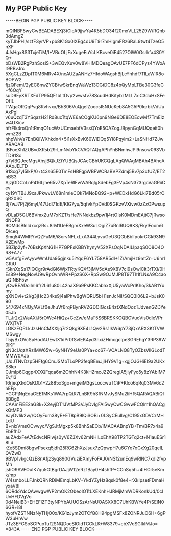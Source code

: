 ## My PGP Public Key

  -----BEGIN PGP PUBLIC KEY BLOCK-----

mQINBF5wyCwBEADABEXj3tCleA9jjwYa4K5bDO34f20mxVLL25Z9W/RQnb3dAmgZ
kyTJbPHI/szfF3yrVP+pb8K1Gx0IXEg4dU9T9r7mHlgmFRz6RaL9twt4TzeO5nXF
4JsHgx8S3TxjeTiM/I+VBuOLjFxXugeEuYcLKBcve0iF4527OlW0Gsrhfa4S0YQ+
bDsWB2RgPzhSosiS+3wEQvXuv0w8VHIMDQeagOAvUE7PF6dCPys4YWoAr9RBvJrc
5XgCLzZDpIT0M6MRv4X/ncAUZaANHz7HfdoWAgshBjLeYhhdf711LaWlR8oBOPW2
fjzQFeml/2yEC8nwZYCB/wSkrEnqWaWz13OGtDC8z4bQyMpLTBe30G3feC+f6OqY
suD9FyXRTXFdTP95QF1bLtDvp2wwsfv78ScudHdKitybzMLL7xiC3duHxSFeOfIL
TWgaORQqPvg8Rvhvxx/BhS06VuQgeIZoocsI5NUcKeb8A5G5P0lqrbkVdUuAxPgI
v6uQzqT3YSqazH21Rd8ucTtqWE6aCOgKU6pn9NGe6DE8EOEowMf7TmElzw4UXicv
hfrFIk4roQn1tRmqO1ucWzUCmaebfV3ssQYoE5OAZogJBpynGqMUQqeit0hwmZ2B
hhpWnVa7EnBQlWXhkdn4+5i1sXxBvK60WiDQq5Yl8Pqylm2+LaSNHd7ZJwARAQAB
tBFoeXh1ZUBvdXRsb29rLmNvbYkCVAQTAQgAPhYhBNmhvJPl9nsow09SVbTD91Sc
g7yIBQJecMgsAhsjBQkJZtYUBQsJCAcCBhUKCQgLAgQWAgMBAh4BAheAAAoJELTD
91Scg7yI5lkP/0+t43s65E0TmFsHBFgpWBFWCRaBVPZdmj5Bv7p3cfUZ/ET2nBS3
AjzjGDCoLnP416Ljhe65v7XpTeRlFwWARqlg8debFg3EVp4sN373rgcVaGRiiCev
cy19YTBJJ9xsJPkwvLV68n1mIeCQk7MNoEQ92+p+WEDxHdG6Lki7Bd05rOqR20SC
3j7wJ7Pj2j6myI/47UdI71dE/KIG7yu/5qfvkYpDVd0SGKzvVXivw0zZzOPwsupQ
vDLaD5GU6BVmxZuM7xKZT/sHe7NNekbz9pw1j4rtOIsK0MDmEAjtC7jRwsodNQF8
9OMdsBlnIdxcqzRs+8rM1UeEBgmXxeW3uLOgiZ7uRnIRUQ9KS/FkylFoom6Q/ceq
Smq54WMRYvQZFuM6/i8orvNFLxLxA344LyvuGeU3QGbBblIpokrCGk93N9X2EwMp
SBZlp2yf+76BsKpXNG1HP7GPFsKBBYhynyV52XPsOqNDAILIpaqS0O8O4OR8+A77
w5AnfgEvAyywWmUda95gjnku5iYqqF6YL758AR5dI+1Z/AmjHz9mtZr+U6m1GKiU
rSknXqSs17IQCgr9rAdGl6WjxTRtyKQXf3jMV5dAe9X8V7cI9sOwlClt3rTXi/0H
Es89+NegNovU9wRpOvmWR+PpzS6X+RpSw9OJMJP8T97Th1fLNsA9C4aouQINBF5w
yCwBEADolInI6f/2L61u80L42naX9a9PsKKCabhxXjU5yaWcPrIKho/3kAB1Yxmy
qXNDvi+t2I/g3jHc234ks9j4alPhwBgWQRU5bH1snJcNiI/SQQ3i06L2+bJsK090
547694xNQy/AVLf0eJhuVf6rqPBynRVZGDOIGcsE4ztXNdOozTJdvenGZDYe05Jb
TLJr2x2WaAXiJ5rOWc4HiQz+GcZw/eMaT5S6BRSKKCQBOVuoVis0dleVPrWXjTVF
LGKzFQRLkJzsHnCMXXljq7r2Qkg9XE4L1Qw2Rs1IkW6pY73jQxARX3KtTVWMSwgy
T5jyBxOVcSpHodAUEwtX1dPr0fSvIEK4yd3hxiZHmcgcIpeSGREhgY3RP39W0iKF
gN3cUqzXRzlMW65w+6yNHY9eUs0PYa+cc67+VOALNQ8TyOZbsVllGLodTMMW0AJb
jUdJTNvDzp5HFfg6CmJSMbTLoPP3feqBEmJjIHY9V1g+xgjOJGHiEI9a2UKxS8kp
CJmIp6Cqgp4XXQFqqa6m2OhhN4K3kHZmcJZZQregiA5jiyFyo5y8zYAbIM7Ev/13
16rjeqXkdOsKDb1+2z885x3go+mgeiM3gsLoccwuTCiP+Klco6qRq03Mv6c2hEFp
+GCPjNgEdaGEE1MKs1WA7rpQtR7LnBK9hSfNMvJySMu2IiHf5QARAQABiQI8BBgB
CAAmFiEE2aG8k+X2eyjDT1JVtMP3VJyDvIgFAl5wyCwCGwwFCQlm1hQACgkQtMP3
VJyDvIik2w//QOyFum38yE+ET8pB9lQiSOBi+0LSyCEullvg/C195xGDVCrMHLdU
B+nixVmsOCvwyc/VgSJtMgxp5k8BhhSaEOb/iMACAABnpYB+Tm/BR7x4a9EbEfhD
auZAdxFeA7tEdvcNRIwjs0yV6Z3Xv62mNHILoEhX98TP2TGTq2ct+N1auESr18Ld
rZe5SDmi8bgwPsexq5jdh25RG62hXzJsux7zQpwpH7u6CYq7oGxXg20qeILQVZwD
9BVp1vkgcQzE8nAfjzSyq890GVuziEXmyFoFAJ0/NSf2unEq9wRlNC7xdI2fvpMh
jshO9AVFOuIK7qu5OtBgrDAJjW12eRz1Bay0H4shfP+CCnSq5h+4IHCr5eKmk/mp
W4smboLLFJnkQRNRDiMEmqLbKV+YkdYZyHz8qsk0f8e4+rXkIpsetFDmaHyxaV8l
6ORdoYdcQAwwgwWP2mOK2ObeoIOTtLXEKnhHJRMjMmWDRKonkUd/0clUvHFDVgVo
0d4NeiB3+EHEFlZT3tyNPYbAUUOSzArNsUOASXX8C7UhKBWYe4P/SEiN06GR+i8l
hyofVZSTNNzNyTHjO0x/KG1zJym2OTCfQ8H94pgMSFx8ZONRJuO6H+6gPW3uHhVw
JTz3EFGSoSGPuoTuf2SNQDoeSIOidTCGkLK+W8379+cbXVdSGIkIMJo=
=843A
-----END PGP PUBLIC KEY BLOCK-----

